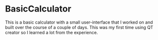 # BasicCalculator

This is a basic calculator with a small user-interface that I worked on and built over the course of a couple of days. This was my first time using QT creator so I learned a lot from the experience.
